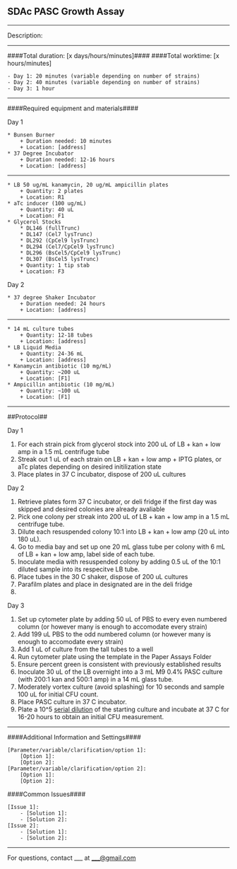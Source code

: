 SDAc PASC Growth Assay
--------------
- - - - - - - - - - - - - - - - - - - - - - - - - - - - - - - - - - - - - - - - - - - -
Description:

- - - - - - - - - - - - - - - - - - - - - - - - - - - - - - - - - - - - - - - - - - - -
####Total duration: [x days/hours/minutes]####
####Total worktime: [x hours/minutes]

    - Day 1: 20 minutes (variable depending on number of strains)
    - Day 2: 40 minutes (variable depending on number of strains)
    - Day 3: 1 hour
    
- - - - - - - - - - - - - - - - - - - - - - - - - - - - - - - - - - - - - - - - - - - -

####Required equipment and materials####

Day 1

    * Bunsen Burner
        + Duration needed: 10 minutes
        + Location: [address]
    * 37 Degree Incubator
        + Duration needed: 12-16 hours
        + Location: [address]
  
------

    * LB 50 ug/mL kanamycin, 20 ug/mL ampicillin plates
        + Quantity: 2 plates
        + Location: R1
    * aTc inducer (100 ug/mL)
        + Quantity: 40 uL
        + Location: F1
    * Glycerol Stocks
        * DL146 (fullTrunc)
        * DL147 (Cel7 lysTrunc)
        * DL292 (CpCel9 lysTrunc)
        * DL294 (Cel7/CpCel9 lysTrunc)
        * DL296 (BsCel5/CpCel9 lysTrunc)
        * DL307 (BsCel5 lysTrunc)
        + Quantity: 1 tip stab
        + Location: F3

Day 2

    * 37 degree Shaker Incubator
        + Duration needed: 24 hours
        + Location: [address]

---------

        
    * 14 mL culture tubes
        + Quantity: 12-18 tubes
        + Location: [address]
    * LB Liquid Media
        + Quantity: 24-36 mL
        + Location: [address]
    * Kanamycin antibiotic (10 mg/mL)
        + Quantity: ~200 uL
        + Location: [F1]
    * Ampicillin antibiotic (10 mg/mL)
        + Quantity: ~100 uL
        + Location: [F1]



- - - - - - - - - - - - - - - - - - - - - - - - - - - - - - - - - - - - - - - - - - - - 

##Protocol##

Day 1

1. For each strain pick from glycerol stock into 200 uL of LB + kan + low amp in a 1.5 mL centrifuge tube
2. Streak out 1 uL of each strain on LB + kan + low amp + IPTG plates, or aTc plates depending on desired initilization state
3. Place plates in 37 C incubator, dispose of 200 uL cultures


Day 2

1. Retrieve plates form 37 C incubator, or deli fridge if the first day was skipped and desired colonies are already avaliable
2. Pick one colony per streak into 200 uL of LB + kan + low amp in a 1.5 mL centrifuge tube.
3. Dilute each resuspended colony 10:1 into LB + kan + low amp (20 uL into 180 uL).
3. Go to media bay and set up one 20 mL glass tube per colony with 6 mL of LB + kan + low amp, label side of each tube.
4. Inoculate media with resuspended colony by adding 0.5 uL of the 10:1 diluted sample into its respecitve LB tube.
5. Place tubes in the 30 C shaker, dispose of 200 uL cultures
6. Parafilm plates and place in designated are in the deli fridge
7. 

Day 3

1. Set up cytometer plate by adding 50 uL of PBS to every even numbered column (or however many is enough to accomodate every strain)
2. Add 199 uL PBS to the odd numbered column (or however many is enough to accomodate every strain)
3. Add 1 uL of culture from the tall tubes to a well
4. Run cytometer plate using the template in the Paper Assays Folder
5. Ensure percent green is consistent with previously established results
6. Inoculate 30 uL of the LB overnight into a 3 mL M9 0.4% PASC culture (with 200:1 kan and 500:1 amp) in a 14 mL glass tube.
7. Moderately vortex culture (avoid splashing) for 10 seconds and sample 100 uL for initial CFU count.
8. Place PASC culture in 37 C incubator.
9. Plate a 10^5 [serial dilution](https://github.com/klavinslab/protocols/blob/master/assays/assay_quality_CFU_plating_best_practices.md) of the starting culture and incubate at 37 C for 16-20 hours to obtain an initial CFU measurement.

- - - - - - - - - - - - - - - - - - - - - - - - - - - - - - - - - - - - - - - - - - - - 
    
    
####Additional Information and Settings####

    [Parameter/variable/clarification/option 1]:
        [Option 1]:
        [Option 2]:
    [Parameter/variable/clarification/option 2]:
        [Option 1]:
        [Option 2]:


####Common Issues####

    [Issue 1]:
        - [Solution 1]:
        - [Solution 2]:
    [Issue 2]:
        - [Solution 1]:
        - [Solution 2]:
- - - - - - - - - - - - - - - - - - - - - - - - - - - - - - - - - - - - - - - - - - - - 
       
For questions, contact ___ at ___@gmail.com    

